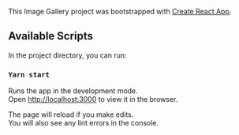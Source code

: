 This Image Gallery project was bootstrapped with [Create React App](https://github.com/facebook/create-react-app).

## Available Scripts

In the project directory, you can run:

### `Yarn start`

Runs the app in the development mode.<br>
Open [http://localhost:3000](http://localhost:3000) to view it in the browser.

The page will reload if you make edits.<br>
You will also see any lint errors in the console.


